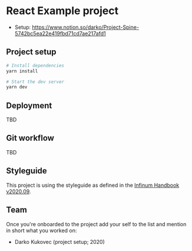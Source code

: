 # React Example project

- Setup: https://www.notion.so/darko/Project-Spine-5742bc5ea22e419fbd71cd7ae217afd1

## Project setup

```bash
# Install dependencies
yarn install

# Start the dev server
yarn dev
```

## Deployment

TBD

## Git workflow

TBD

## Styleguide

This project is using the styleguide as defined in the [Infinum Handbook v2020.09](https://infinum.com/handbook/books/frontend/react/css-in-js/chakra).

## Team

Once you're onboarded to the project add your self to the list and mention in
short what you worked on:

- Darko Kukovec (project setup; 2020)
